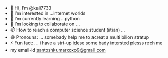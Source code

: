 - 👋 Hi, I’m @kali7733
- 👀 I’m interested in ...internet worlds
- 🌱 I’m currently learning ...python
- 💞️ I’m looking to collaborate on ...
- 📫 How to reach a computer science student (iitian) ...
- 😄 Pronouns: ... somebady help me to acreat a multi bilion stratup
- ⚡ Fun fact: ... i have a strt-up idese some bady intersted plesss rech me
- my email-id santoshkumarxoxo9@gmail.com

<!---
kali7733/kali7733 is a ✨ special ✨ repository because its `README.md` (this file) appears on your GitHub profile.
You can click the Preview link to take a look at your changes.
--->
